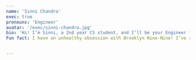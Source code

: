 ```yaml
---
name: 'Sinni Chandra'
exec: true
pronouns: 'Engineer'
avatar: '/exec/sinni-chandra.jpg'
bio: 'Hi! I’m Sinni, a 2nd year CS student, and I’ll be your Engineer for 25/26! I’ll be managing our website and helping out with any tech-related queries or projects within the society. I'm particularly fascinated by how vast amounts of data can be processed so efficiently, it’s one of the reasons I love exploring machine learning and AI systems. As Engineer, I’ll also be supporting the team with our digital tools, demos, and any hands-on tech setups we run throughout the year.
Fun fact: I have an unhealthy obsession with Brooklyn Nine-Nine! I’ve rewatched it more times than I care to admit. Noice! Toit!'


---
```

